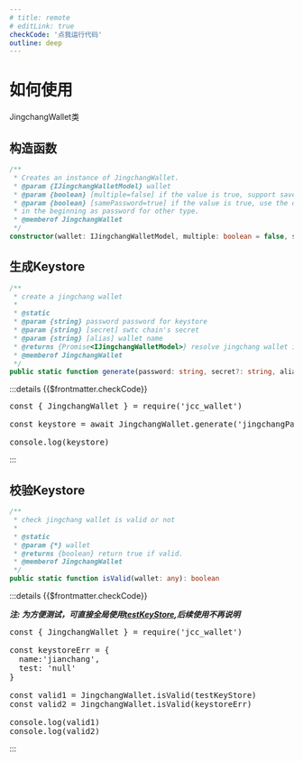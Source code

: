 ```yaml
---
# title: remote
# editLink: true
checkCode: '点我运行代码'
outline: deep
---
```

# 如何使用

JingchangWallet类

## 构造函数

```ts
/**
 * Creates an instance of JingchangWallet.
 * @param {IJingchangWalletModel} wallet
 * @param {boolean} [multiple=false] if the value is true, support save multiple wallet keystore for each type, otherwise only support one.
 * @param {boolean} [samePassword=true] if the value is true, use the default swt keystore's password which be generated
 * in the beginning as password for other type.
 * @memberof JingchangWallet
 */
constructor(wallet: IJingchangWalletModel, multiple: boolean = false, samePassword: boolean = true)
```

## 生成Keystore

```ts
/**
 * create a jingchang wallet
 *
 * @static
 * @param {string} password password for keystore
 * @param {string} [secret] swtc chain's secret
 * @param {string} [alias] wallet name
 * @returns {Promise<IJingchangWalletModel>} resolve jingchang wallet if success.
 * @memberof JingchangWallet
 */
public static function generate(password: string, secret?: string, alias?: string): Promise<IJingchangWalletModel>
```

:::details {{$frontmatter.checkCode}}
<pre class="code no_drop" id="code_createKeystore">
const { JingchangWallet } = require('jcc_wallet')

const keystore = await JingchangWallet.generate('jingchangPassword')

console.log(keystore)
</pre>

<runCode tid="code_createKeystore" />
:::

## 校验Keystore

```ts
/**
 * check jingchang wallet is valid or not
 *
 * @static
 * @param {*} wallet
 * @returns {boolean} return true if valid.
 * @memberof JingchangWallet
 */
public static function isValid(wallet: any): boolean 
```

:::details {{$frontmatter.checkCode}}

**_注: 为方便测试，可直接全局使用[testKeyStore](/jcc_wallet/JingchangWallet/start.html#keystore模版),后续使用不再说明_**

<pre class="code no_drop" id="code_validKeystore">
const { JingchangWallet } = require('jcc_wallet')

const keystoreErr = {
  name:'jianchang',
  test: 'null'
}

const valid1 = JingchangWallet.isValid(testKeyStore)
const valid2 = JingchangWallet.isValid(keystoreErr)

console.log(valid1)
console.log(valid2)
</pre>

<runCode tid="code_validKeystore" />
:::
